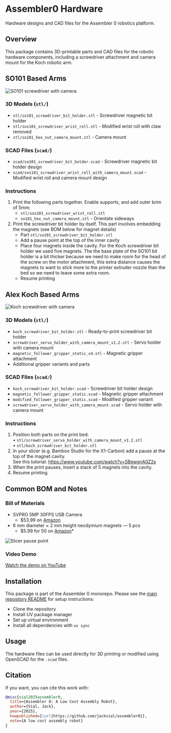 # Assembler0 Hardware

Hardware designs and CAD files for the Assembler 0 robotics platform.

## Overview

This package contains 3D-printable parts and CAD files for the robotic hardware components, including a screwdriver attachment and camera mount for the Koch robotic arm.

## SO101 Based Arms
![SO101 screwdriver with camera](media/so101_screwdriver.jpg)

### 3D Models (`stl/`)
- `stl/so101_screwdriver_bit_holder.stl` - Screwdriver magnetic bit holder
- `stl/sos101_screwdriver_wrist_roll.stl` - Modified wrist roll with claw removed
- `stl/so101_hex_nut_camera_mount.stl` - Camera mount

### SCAD Files (`scad/`)
- `scad/so101_screwdriver_bit_holder.scad` - Screwdriver magnetic bit holder design
- `scad/sos101_screwdriver_wrist_roll_with_camera_mount.scad` - Modified wrist roll and camera mount design

### Instructions
1. Print the following parts together. Enable supports, and add outer brim of 5mm:
   - `stl/sos101_screwdriver_wrist_roll.stl`
   - `so101_hex_nut_camera_mount.stl` - Orientate sideways
2. Print the screwdriver bit holder by itself. This part involves embedding the magnets (see BOM below for magnet details)
    - Part `stl/so101_screwdriver_bit_holder.stl`
    - Add a pause point at the top of the inner cavity
    - Place four magnets inside the cavity. For the Koch screwdriver bit holder we used five magnets. The the base plate of the SO101 bit holder is a bit thicker because we need to make room for the head of the screw on the motor attachment, this extra distance causes the magnets to want to stick more to the printer extruder nozzle than the bed so we need to leave some extra room.
    - Resume printing

## Alex Koch Based Arms

![Koch screwdriver with camera](media/screwdriver_with_camera.jpg)

### 3D Models (`stl/`)
- `koch_screwdriver_bit_holder.stl` - Ready-to-print screwdriver bit holder
- `screwdriver_servo_holder_with_camera_mount_v1.2.stl` - Servo holder with camera mount
- `magnetic_follower_gripper_static_v4.stl` - Magnetic gripper attachment
- Additional gripper variants and parts

### SCAD Files (`scad/`)
- `koch_screwdriver_bit_holder.scad` - Screwdriver bit holder design
- `magnetic_follower_gripper_static.scad` - Magnetic gripper attachment
- `modified_follower_gripper_static.scad` - Modified gripper variant
- `screwdriver_servo_holder_with_camera_mount.scad` - Servo holder with camera mount

### Instructions
1. Position both parts on the print bed:  
   • `stl/screwdriver_servo_holder_with_camera_mount_v1.2.stl`  
   • `stl/koch_screwdriver_bit_holder.stl`
2. In your slicer (e.g. Bamboo Studio for the X1-Carbon) add a pause at the top of the magnet cavity.  
   See this tutorial: https://www.youtube.com/watch?v=SBewgnA0Z2s
3. When the print pauses, insert a stack of 5 magnets into the cavity.
4. Resume printing.

## Common BOM and Notes

### Bill of Materials
* SVPRO 5MP 30FPS USB Camera 
    * $53.99 on [Amazon](https://www.amazon.com/dp/B0D8SS2KNZ?ref_=ppx_hzod_image_dt_b_fed_asin_title_0_0&th=1)
* 6 mm diameter × 2 mm height neodymium magnets — 5 pcs  
    * $5.99 for 50 on [Amazon](https://www.amazon.com/dp/B079FLRQJP?ref=ppx_yo2ov_dt_b_fed_asin_title&th=1)*
    
![Slicer pause point](media/slicer_pause_point.png)

### Video Demo
[Watch the demo on YouTube](https://www.youtube.com/shorts/0c0qmF34xng)

## Installation

This package is part of the Assembler 0 monorepo. Please see the [main repository README](../../README.md#installation) for setup instructions:
- Clone the repository
- Install UV package manager
- Set up virtual environment
- Install all dependencies with `uv sync`

## Usage

The hardware files can be used directly for 3D printing or modified using OpenSCAD for the `.scad` files.

## Citation

If you want, you can cite this work with:

```bibtex
@misc{vial2025assembler0,
  title={Assembler 0: A Low Cost Assembly Robot},
  author={Vial, Jack},
  year={2025},
  howpublished={\url{https://github.com/jackvial/assembler0}},
  note={A low cost assembly robot}
}
```
